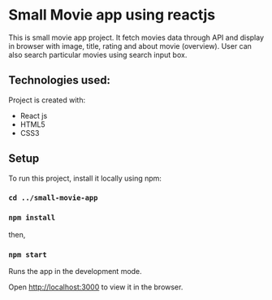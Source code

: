 # Small Movie app using reactjs

This is small movie app project. It fetch movies data through API and display in browser with image, title, rating and about movie (overview). User can also search particular movies using search input box.

## Technologies used:

Project is created with:

- React js
- HTML5
- CSS3

## Setup

To run this project, install it locally using npm:

### `cd ../small-movie-app`

### `npm install`

then,

### `npm start`

Runs the app in the development mode.

Open [http://localhost:3000](http://localhost:3000) to view it in the browser.
